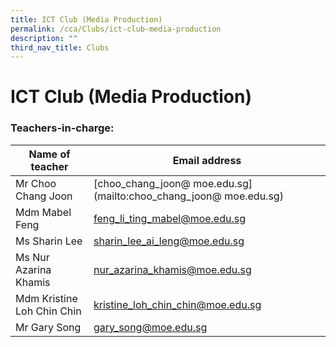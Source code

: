 ```yaml
---
title: ICT Club (Media Production)
permalink: /cca/Clubs/ict-club-media-production
description: ""
third_nav_title: Clubs
---
```

# **ICT Club (Media Production)**

### Teachers-in-charge:

| Name of teacher 	| Email address 	|
|---	|---	|
| Mr Choo Chang Joon 	| [choo_chang_joon@ moe.edu.sg](mailto:choo_chang_joon@ moe.edu.sg) 	|
| Mdm Mabel Feng 	| [feng_li_ting_mabel@moe.edu.sg](mailto:feng_li_ting_mabel@moe.edu.sg) 	|
| Ms Sharin Lee 	| [sharin_lee_ai_leng@moe.edu.sg](mailto:sharin_lee_ai_leng@moe.edu.sg) 	|
| Ms Nur Azarina Khamis 	| [nur_azarina_khamis@moe.edu.sg](mailto:nur_azarina_khamis@moe.edu.sg) 	|
| Mdm Kristine Loh Chin Chin 	| [kristine_loh_chin_chin@moe.edu.sg](mailto:kristine_loh_chin_chin@moe.edu.sg) 	|
| Mr Gary Song 	| [gary_song@moe.edu.sg](mailto:gary_song@moe.edu.sg) 	|